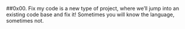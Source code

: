 ##0x00. Fix my code
is a new type of project, where we’ll jump into an existing code base and fix it!  Sometimes you will know the language, sometimes not.
